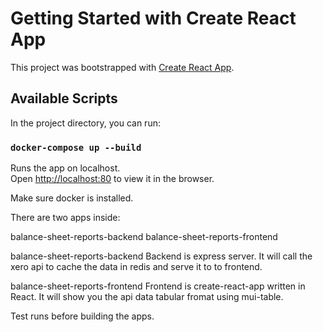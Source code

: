 # Getting Started with Create React App

This project was bootstrapped with [Create React App](https://github.com/facebook/create-react-app).

## Available Scripts

In the project directory, you can run:

### `docker-compose up --build`

Runs the app on localhost.\
Open [http://localhost:80](http://localhost:80) to view it in the browser.

Make sure docker is installed.

There are two apps inside:

balance-sheet-reports-backend
balance-sheet-reports-frontend

balance-sheet-reports-backend
Backend is express server. It will call the xero api to cache the data in redis and serve it to to frontend.

balance-sheet-reports-frontend
Frontend is create-react-app written in React. It will show you the api data tabular fromat using mui-table.

Test runs before building the apps.

